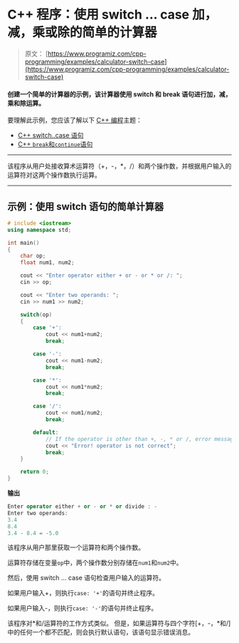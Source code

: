# C++ 程序：使用 switch ... case 加，减，乘或除的简单的计算器

> 原文： [https://www.programiz.com/cpp-programming/examples/calculator-switch-case](https://www.programiz.com/cpp-programming/examples/calculator-switch-case)

#### 创建一个简单的计算器的示例，该计算器使用 switch 和 break 语句进行加，减，乘和除运算。

要理解此示例，您应该了解以下 [C++ 编程](/cpp-programming "C++ tutorial")主题：

*   [C++ switch..case 语句](/cpp-programming/switch-case)
*   [C++ `break`和`continue`语句](/cpp-programming/break-continue)

* * *

该程序从用户处接收算术运算符（+，-，*，/）和两个操作数，并根据用户输入的运算符对这两个操作数执行运算。

* * *

## 示例：使用 switch 语句的简单计算器

```cpp
# include <iostream>
using namespace std;

int main()
{
    char op;
    float num1, num2;

    cout << "Enter operator either + or - or * or /: ";
    cin >> op;

    cout << "Enter two operands: ";
    cin >> num1 >> num2;

    switch(op)
    {
        case '+':
            cout << num1+num2;
            break;

        case '-':
            cout << num1-num2;
            break;

        case '*':
            cout << num1*num2;
            break;

        case '/':
            cout << num1/num2;
            break;

        default:
            // If the operator is other than +, -, * or /, error message is shown
            cout << "Error! operator is not correct";
            break;
    }

    return 0;
} 
```

**输出**

```cpp
Enter operator either + or - or * or divide : -
Enter two operands: 
3.4
8.4
3.4 - 8.4 = -5.0 

```

该程序从用户那里获取一个运算符和两个操作数。

运算符存储在变量`op`中，两个操作数分别存储在`num1`和`num2`中。

然后，使用 switch ... case 语句检查用户输入的运算符。

如果用户输入+，则执行`case: '+'`的语句并终止程序。

如果用户输入-，则执行`case: '-'`的语句并终止程序。

该程序对*和/运算符的工作方式类似。 但是，如果运算符与四个字符[+，-，*和/]中的任何一个都不匹配，则会执行默认语句，该语句显示错误消息。